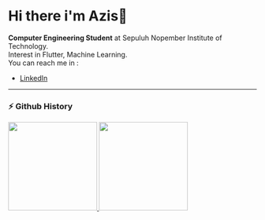 # Hi there i'm Azis👋

**Computer Engineering Student** at Sepuluh Nopember Institute of Technology.<br>
Interest in Flutter, Machine Learning.<br>
You can reach me in :
* [LinkedIn](https://cdn.jsdelivr.net/npm/simple-icons@v3/icons/linkedin.svg)

---

### ⚡ Github History
<p align="left">
<a href="https://github.com/dimasmds">
  <img height="180em" src="https://github-readme-stats-eight-theta.vercel.app/api?username=Aziszy&show_icons=true&theme=algolia&include_all_commits=true&count_private=true"/>
  <img height="180em" src="https://github-readme-stats-eight-theta.vercel.app/api/top-langs/?username=Aziszy&layout=compact&langs_count=8&theme=algolia"/>
</a>
</p>
